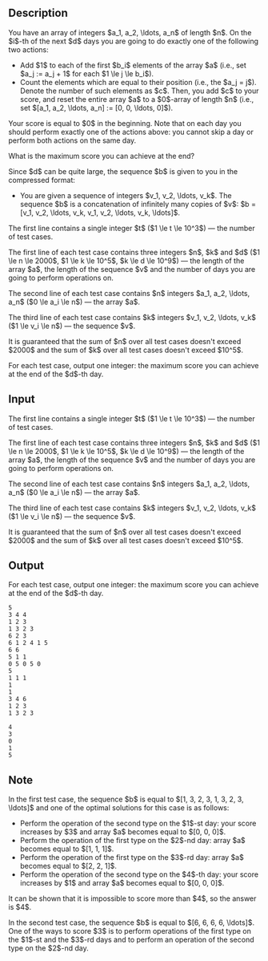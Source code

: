 ## Description

<div><p>You have an array of integers $a_1, a_2, \ldots, a_n$ of length $n$. On the $i$-th of the next $d$ days you are going to do exactly one of the following two actions:</p><ul> <li> Add $1$ to each of the first $b_i$ elements of the array $a$ (i.e., set $a_j := a_j + 1$ for each $1 \le j \le b_i$). </li><li> Count the elements which are equal to their position (i.e., the $a_j = j$). Denote the number of such elements as $c$. Then, you add $c$ to your score, and reset the entire array $a$ to a $0$-array of length $n$ (i.e., set $[a_1, a_2, \ldots, a_n] := [0, 0, \ldots, 0]$). </li></ul><p>Your score is equal to $0$ in the beginning. Note that on each day you should perform exactly one of the actions above: you cannot skip a day or perform both actions on the same day.</p><p>What is the maximum score you can achieve at the end?</p><p>Since $d$ can be quite large, the sequence $b$ is given to you in the compressed format: </p><ul> <li> You are given a sequence of integers $v_1, v_2, \ldots, v_k$. The sequence $b$ is a concatenation of infinitely many copies of $v$: $b = [v_1, v_2, \ldots, v_k, v_1, v_2, \ldots, v_k, \ldots]$. </li></ul></div><div class="input-specification"><p>The first line contains a single integer $t$ ($1 \le t \le 10^3$)&nbsp;— the number of test cases.</p><p>The first line of each test case contains three integers $n$, $k$ and $d$ ($1 \le n \le 2000$, $1 \le k \le 10^5$, $k \le d \le 10^9$)&nbsp;— the length of the array $a$, the length of the sequence $v$ and the number of days you are going to perform operations on.</p><p>The second line of each test case contains $n$ integers $a_1, a_2, \ldots, a_n$ ($0 \le a_i \le n$)&nbsp;— the array $a$.</p><p>The third line of each test case contains $k$ integers $v_1, v_2, \ldots, v_k$ ($1 \le v_i \le n$)&nbsp;— the sequence $v$.</p><p>It is guaranteed that the sum of $n$ over all test cases doesn't exceed $2000$ and the sum of $k$ over all test cases doesn't exceed $10^5$.</p></div><div class="output-specification"><p>For each test case, output one integer: the maximum score you can achieve at the end of the $d$-th day.</p></div>

## Input

<p>The first line contains a single integer $t$ ($1 \le t \le 10^3$)&nbsp;— the number of test cases.</p><p>The first line of each test case contains three integers $n$, $k$ and $d$ ($1 \le n \le 2000$, $1 \le k \le 10^5$, $k \le d \le 10^9$)&nbsp;— the length of the array $a$, the length of the sequence $v$ and the number of days you are going to perform operations on.</p><p>The second line of each test case contains $n$ integers $a_1, a_2, \ldots, a_n$ ($0 \le a_i \le n$)&nbsp;— the array $a$.</p><p>The third line of each test case contains $k$ integers $v_1, v_2, \ldots, v_k$ ($1 \le v_i \le n$)&nbsp;— the sequence $v$.</p><p>It is guaranteed that the sum of $n$ over all test cases doesn't exceed $2000$ and the sum of $k$ over all test cases doesn't exceed $10^5$.</p>

## Output

<p>For each test case, output one integer: the maximum score you can achieve at the end of the $d$-th day.</p>





```input1|2,3,4,8,9,10,14,15,16
5
3 4 4
1 2 3
1 3 2 3
6 2 3
6 1 2 4 1 5
6 6
5 1 1
0 5 0 5 0
5
1 1 1
1
1
3 4 6
1 2 3
1 3 2 3
```




```output1
4
3
0
1
5
```



## Note

<p>In the first test case, the sequence $b$ is equal to $[1, 3, 2, 3, 1, 3, 2, 3, \ldots]$ and one of the optimal solutions for this case is as follows:</p><ul> <li> Perform the operation of the second type on the $1$-st day: your score increases by $3$ and array $a$ becomes equal to $[0, 0, 0]$. </li><li> Perform the operation of the first type on the $2$-nd day: array $a$ becomes equal to $[1, 1, 1]$. </li><li> Perform the operation of the first type on the $3$-rd day: array $a$ becomes equal to $[2, 2, 1]$. </li><li> Perform the operation of the second type on the $4$-th day: your score increases by $1$ and array $a$ becomes equal to $[0, 0, 0]$. </li></ul><p>It can be shown that it is impossible to score more than $4$, so the answer is $4$.</p><p>In the second test case, the sequence $b$ is equal to $[6, 6, 6, 6, \ldots]$. One of the ways to score $3$ is to perform operations of the first type on the $1$-st and the $3$-rd days and to perform an operation of the second type on the $2$-nd day.</p>

